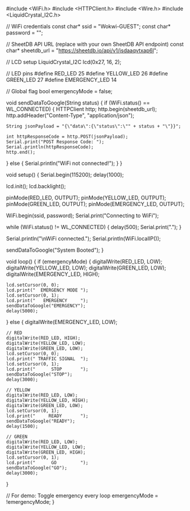 #include <WiFi.h>
#include <HTTPClient.h>
#include <Wire.h>
#include <LiquidCrystal_I2C.h>

// WiFi credentials
const char* ssid = "Wokwi-GUEST";
const char* password = "";

// SheetDB API URL (replace with your own SheetDB API endpoint)
const char* sheetdb_url = "https://sheetdb.io/api/v1/jsdaaqvtxap6l";

// LCD setup
LiquidCrystal_I2C lcd(0x27, 16, 2);

// LED pins
#define RED_LED       25
#define YELLOW_LED    26
#define GREEN_LED     27
#define EMERGENCY_LED 14

// Global flag
bool emergencyMode = false;

void sendDataToGoogle(String status) {
  if (WiFi.status() == WL_CONNECTED) {
    HTTPClient http;
    http.begin(sheetdb_url);
    http.addHeader("Content-Type", "application/json");

    String jsonPayload = "{\"data\":{\"status\":\"" + status + "\"}}";

    int httpResponseCode = http.POST(jsonPayload);
    Serial.print("POST Response Code: ");
    Serial.println(httpResponseCode);
    http.end();
  } else {
    Serial.println("WiFi not connected!");
  }
}

void setup() {
  Serial.begin(115200);
  delay(1000);

  lcd.init();
  lcd.backlight();

  pinMode(RED_LED, OUTPUT);
  pinMode(YELLOW_LED, OUTPUT);
  pinMode(GREEN_LED, OUTPUT);
  pinMode(EMERGENCY_LED, OUTPUT);

  WiFi.begin(ssid, password);
  Serial.print("Connecting to WiFi");

  while (WiFi.status() != WL_CONNECTED) {
    delay(500);
    Serial.print(".");
  }

  Serial.println("\nWiFi connected.");
  Serial.println(WiFi.localIP());

  sendDataToGoogle("System Booted");
}

void loop() {
  if (emergencyMode) {
    digitalWrite(RED_LED, LOW);
    digitalWrite(YELLOW_LED, LOW);
    digitalWrite(GREEN_LED, LOW);
    digitalWrite(EMERGENCY_LED, HIGH);

    lcd.setCursor(0, 0);
    lcd.print("  EMERGENCY MODE ");
    lcd.setCursor(0, 1);
    lcd.print("   EMERGENCY     ");
    sendDataToGoogle("EMERGENCY");
    delay(5000);
  } else {
    digitalWrite(EMERGENCY_LED, LOW);

    // RED
    digitalWrite(RED_LED, HIGH);
    digitalWrite(YELLOW_LED, LOW);
    digitalWrite(GREEN_LED, LOW);
    lcd.setCursor(0, 0);
    lcd.print(" TRAFFIC SIGNAL  ");
    lcd.setCursor(0, 1);
    lcd.print("      STOP       ");
    sendDataToGoogle("STOP");
    delay(3000);

    // YELLOW
    digitalWrite(RED_LED, LOW);
    digitalWrite(YELLOW_LED, HIGH);
    digitalWrite(GREEN_LED, LOW);
    lcd.setCursor(0, 1);
    lcd.print("     READY       ");
    sendDataToGoogle("READY");
    delay(1500);

    // GREEN
    digitalWrite(RED_LED, LOW);
    digitalWrite(YELLOW_LED, LOW);
    digitalWrite(GREEN_LED, HIGH);
    lcd.setCursor(0, 1);
    lcd.print("      GO         ");
    sendDataToGoogle("GO");
    delay(3000);
  }

  // For demo: Toggle emergency every loop
  emergencyMode = !emergencyMode;
}
